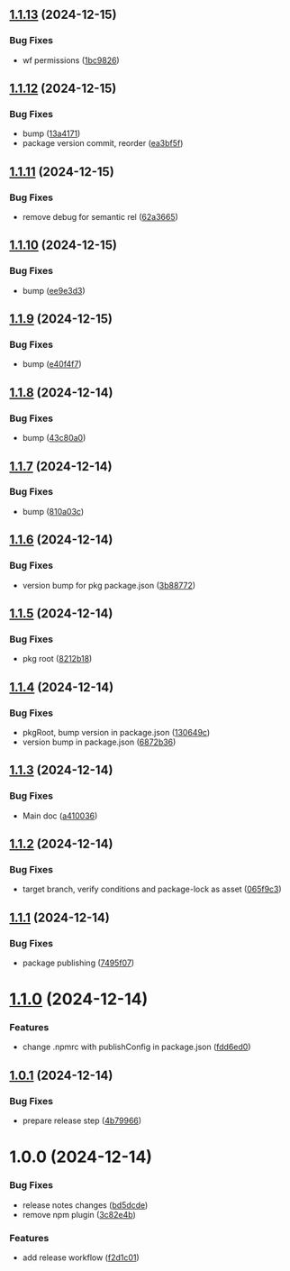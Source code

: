 ## [1.1.13](https://github.com/zhongkairen/test-release/compare/v1.1.12...v1.1.13) (2024-12-15)


### Bug Fixes

* wf permissions ([1bc9826](https://github.com/zhongkairen/test-release/commit/1bc9826cdeae2d63d68f886e03285b741372a783))

## [1.1.12](https://github.com/zhongkairen/test-release/compare/v1.1.11...v1.1.12) (2024-12-15)


### Bug Fixes

* bump ([13a4171](https://github.com/zhongkairen/test-release/commit/13a41717ad779dee0bceab546ea37bc1828c690a))
* package version commit, reorder ([ea3bf5f](https://github.com/zhongkairen/test-release/commit/ea3bf5f7bee1f479e08cb06dc29d491e8060c5bf))

## [1.1.11](https://github.com/zhongkairen/test-release/compare/v1.1.10...v1.1.11) (2024-12-15)


### Bug Fixes

* remove debug for semantic rel ([62a3665](https://github.com/zhongkairen/test-release/commit/62a3665c43fdcb30964cec82ce91eea3e60e12c0))

## [1.1.10](https://github.com/zhongkairen/test-release/compare/v1.1.9...v1.1.10) (2024-12-15)


### Bug Fixes

* bump ([ee9e3d3](https://github.com/zhongkairen/test-release/commit/ee9e3d30f8d0133f511cc9db9b15afa49a2b483e))

## [1.1.9](https://github.com/zhongkairen/test-release/compare/v1.1.8...v1.1.9) (2024-12-15)


### Bug Fixes

* bump ([e40f4f7](https://github.com/zhongkairen/test-release/commit/e40f4f76fd1476f6b05680b30331241768be36f9))

## [1.1.8](https://github.com/zhongkairen/test-release/compare/v1.1.7...v1.1.8) (2024-12-14)


### Bug Fixes

* bump ([43c80a0](https://github.com/zhongkairen/test-release/commit/43c80a0949c841d68b456e4d029de54ddba57143))

## [1.1.7](https://github.com/zhongkairen/test-release/compare/v1.1.6...v1.1.7) (2024-12-14)


### Bug Fixes

* bump ([810a03c](https://github.com/zhongkairen/test-release/commit/810a03c49d4b95c640bad76a31c7beed7f8deb0f))

## [1.1.6](https://github.com/zhongkairen/test-release/compare/v1.1.5...v1.1.6) (2024-12-14)


### Bug Fixes

* version bump for pkg package.json ([3b88772](https://github.com/zhongkairen/test-release/commit/3b88772162eba613f0256b96c26e36e34108ae49))

## [1.1.5](https://github.com/zhongkairen/test-release/compare/v1.1.4...v1.1.5) (2024-12-14)


### Bug Fixes

* pkg root ([8212b18](https://github.com/zhongkairen/test-release/commit/8212b18f355c53c2d899461f38aee1b94156ef48))

## [1.1.4](https://github.com/zhongkairen/test-release/compare/v1.1.3...v1.1.4) (2024-12-14)


### Bug Fixes

* pkgRoot, bump version in package.json ([130649c](https://github.com/zhongkairen/test-release/commit/130649cc3c822c86d22b22d75ff1c9acdc955638))
* version bump in package.json ([6872b36](https://github.com/zhongkairen/test-release/commit/6872b362d2e0518498d8ada6fa7b9de8ff6860f0))

## [1.1.3](https://github.com/zhongkairen/test-release/compare/v1.1.2...v1.1.3) (2024-12-14)


### Bug Fixes

* Main doc ([a410036](https://github.com/zhongkairen/test-release/commit/a410036e349993195eca372a288dfb15ae0aae37))

## [1.1.2](https://github.com/zhongkairen/test-release/compare/v1.1.1...v1.1.2) (2024-12-14)


### Bug Fixes

* target branch, verify conditions and package-lock as asset ([065f9c3](https://github.com/zhongkairen/test-release/commit/065f9c385d58712567608e81122bd5583ebae95e))

## [1.1.1](https://github.com/zhongkairen/test-release/compare/v1.1.0...v1.1.1) (2024-12-14)


### Bug Fixes

* package publishing ([7495f07](https://github.com/zhongkairen/test-release/commit/7495f07fcf57863ee1c3b0d9253491149ec01946))

# [1.1.0](https://github.com/zhongkairen/test-release/compare/v1.0.1...v1.1.0) (2024-12-14)


### Features

* change .npmrc with publishConfig in package.json ([fdd6ed0](https://github.com/zhongkairen/test-release/commit/fdd6ed02e703cf4f6d977c16a0d077b6125d49e1))

## [1.0.1](https://github.com/zhongkairen/test-release/compare/v1.0.0...v1.0.1) (2024-12-14)


### Bug Fixes

* prepare release step ([4b79966](https://github.com/zhongkairen/test-release/commit/4b7996687d6d6afc5e56b3ebbde1e679b8dff16d))

# 1.0.0 (2024-12-14)


### Bug Fixes

* release notes changes ([bd5dcde](https://github.com/zhongkairen/test-release/commit/bd5dcde5a868ad3b0be2dd9d80eae2ec3650e4f1))
* remove npm plugin ([3c82e4b](https://github.com/zhongkairen/test-release/commit/3c82e4b54fd06b08e93baf7d808ffd09c35944db))


### Features

* add release workflow ([f2d1c01](https://github.com/zhongkairen/test-release/commit/f2d1c01fd130955163994e570df8875d8af482a3))
